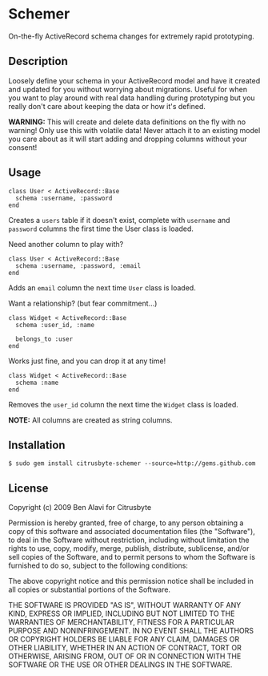 Schemer
=======

On-the-fly ActiveRecord schema changes for extremely rapid prototyping.

Description
-----------

Loosely define your schema in your ActiveRecord model and have it created and
updated for you without worrying about migrations. Useful for when you want to
play around with real data handling during prototyping but you really don't 
care about keeping the data or how it's defined.

**WARNING:** This will create and delete data definitions on the fly with no
warning! Only use this with volatile data! Never attach it to an existing model
you care about as it will start adding and dropping columns without your
consent!

Usage
-----

    class User < ActiveRecord::Base
      schema :username, :password
    end
    
Creates a `users` table if it doesn't exist, complete with `username` and 
`password` columns the first time the User class is loaded.

Need another column to play with?

    class User < ActiveRecord::Base
      schema :username, :password, :email
    end
    
Adds an `email` column the next time `User` class is loaded.

Want a relationship? (but fear commitment...)

    class Widget < ActiveRecord::Base
      schema :user_id, :name
  
      belongs_to :user
    end

Works just fine, and you can drop it at any time!

    class Widget < ActiveRecord::Base
      schema :name
    end

Removes the `user_id` column the next time the `Widget` class is loaded.

**NOTE:** All columns are created as string columns.

Installation
------------

    $ sudo gem install citrusbyte-schemer --source=http://gems.github.com

License
-------

Copyright (c) 2009 Ben Alavi for Citrusbyte

Permission is hereby granted, free of charge, to any person
obtaining a copy of this software and associated documentation
files (the "Software"), to deal in the Software without
restriction, including without limitation the rights to use,
copy, modify, merge, publish, distribute, sublicense, and/or sell
copies of the Software, and to permit persons to whom the
Software is furnished to do so, subject to the following
conditions:

The above copyright notice and this permission notice shall be
included in all copies or substantial portions of the Software.

THE SOFTWARE IS PROVIDED "AS IS", WITHOUT WARRANTY OF ANY KIND,
EXPRESS OR IMPLIED, INCLUDING BUT NOT LIMITED TO THE WARRANTIES
OF MERCHANTABILITY, FITNESS FOR A PARTICULAR PURPOSE AND
NONINFRINGEMENT. IN NO EVENT SHALL THE AUTHORS OR COPYRIGHT
HOLDERS BE LIABLE FOR ANY CLAIM, DAMAGES OR OTHER LIABILITY,
WHETHER IN AN ACTION OF CONTRACT, TORT OR OTHERWISE, ARISING
FROM, OUT OF OR IN CONNECTION WITH THE SOFTWARE OR THE USE OR
OTHER DEALINGS IN THE SOFTWARE.
